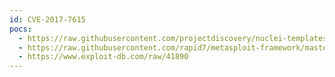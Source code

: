 ```yaml
---
id: CVE-2017-7615
pocs:
  - https://raw.githubusercontent.com/projectdiscovery/nuclei-templates/master/cves/CVE-2017-7615.yaml
  - https://raw.githubusercontent.com/rapid7/metasploit-framework/master/modules/auxiliary/admin/http/mantisbt_password_reset.rb
  - https://www.exploit-db.com/raw/41890
---
```

